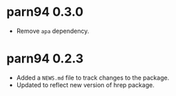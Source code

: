 # parn94 0.3.0

* Remove `apa` dependency.

# parn94 0.2.3

* Added a `NEWS.md` file to track changes to the package.
* Updated to reflect new version of hrep package.
